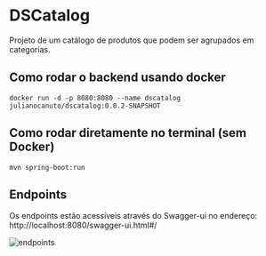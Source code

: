 # DSCatalog

Projeto de um catálogo de produtos que podem ser agrupados em categorias.

## Como rodar o backend usando docker

```
docker run -d -p 8080:8080 --name dscatalog julianocanuto/dscatalog:0.0.2-SNAPSHOT
```
## Como rodar diretamente no terminal (sem Docker)

```
mvn spring-boot:run
```
## Endpoints

Os endpoints estão acessíveis através do Swagger-ui no endereço: http://localhost:8080/swagger-ui.html#/

![endpoints](https://user-images.githubusercontent.com/17866411/143489728-536e24a7-6669-4ccc-bb31-df8a4226badc.png)